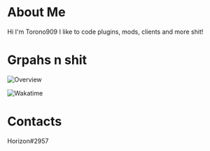 # About Me
Hi I'm Torono909 I like to code plugins, mods, clients and more shit!

# Grpahs n shit

![Overview](https://github-readme-stats.vercel.app/api?username=Torono909&count_private=true&title_color=CC88BB&text_color=885566&bg_color=20,F2FBFF,E6F8FF,FFE6EB,FFF2F5)

![Wakatime](https://github-readme-stats.vercel.app/api/wakatime?username=Torono909&title_color=CC88BB&text_color=885566&bg_color=20,F2FBFF,E6F8FF,FFE6EB,FFF2F5)


# Contacts

Horizon#2957
